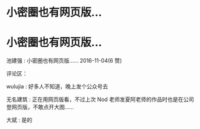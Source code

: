 # 小密圈也有网页版…

# 小密圈也有网页版…

池建强 : 小密圈也有网页版…… 2016-11-04(6 赞)

评论区：

wulujia : 好多人不知道，晚上发个公众号去

无名建筑 : 正在用网页版看，不过上次 Nod 老师发夏阿老师的作品时也是在公司登网页版，不敢点开大图……

大斌 : 是的